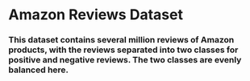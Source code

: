 # Amazon Reviews Dataset

### This dataset contains several million reviews of Amazon products, with the reviews separated into two classes for positive and negative reviews. The two classes are evenly balanced here.
